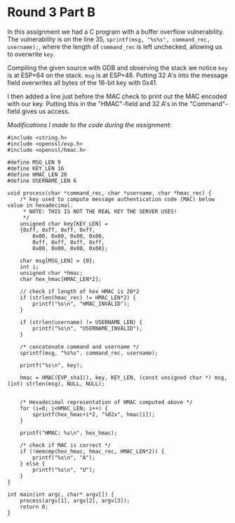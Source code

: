 # Round 3 Part B 

In this assignment we had a C program with a buffer overflow vulnerability. The vulnerability is on the line 35, ```sprintf(msg, "%s%s", command_rec, username);```, where the length of ```command_rec``` is left unchecked, allowing us to overwrite ```key```. 

Compiling the given source with GDB and observing the stack we notice ```key``` is at ESP+64 on the stack. ```msg``` is at ESP+48. Putting 32 A's into the message field overwrites all bytes of the 16-bit key with 0x41.

I then added a line just before the MAC check to print out the MAC encoded with our key. Putting this in the "HMAC"-field and 32 A's in the "Command"-field gives us access. 

*Modifications I made to the code during the assignment:*

~~~~
#include <string.h>
#include <openssl/evp.h>
#include <openssl/hmac.h>

#define MSG_LEN 9 
#define KEY_LEN 16 
#define HMAC_LEN 20 
#define USERNAME_LEN 6 

void process(char *command_rec, char *username, char *hmac_rec) { 
    /* key used to compute message authentication code (MAC) below value in hexadecimal. 
     * NOTE: THIS IS NOT THE REAL KEY THE SERVER USES! 
     */ 
    unsigned char key[KEY_LEN] = 
    {0xff, 0xff, 0xff, 0xff, 
        0x00, 0x00, 0x00, 0x00, 
        0xff, 0xff, 0xff, 0xff, 
        0x00, 0x00, 0x00, 0x00}; 

    char msg[MSG_LEN] = {0}; 
    int i; 
    unsigned char *hmac; 
    char hex_hmac[HMAC_LEN*2]; 

    // check if length of hex HMAC is 20*2 
    if (strlen(hmac_rec) != HMAC_LEN*2) { 
        printf("%s\n", "HMAC_INVALID"); 
    } 

    if (strlen(username) != USERNAME_LEN) { 
        printf("%s\n", "USERNAME_INVALID"); 
    } 

    /* concatenate command and username */ 
    sprintf(msg, "%s%s", command_rec, username); 

    printf("%s\n", key);

    hmac = HMAC(EVP_sha1(), key, KEY_LEN, (const unsigned char *) msg, (int) strlen(msg), NULL, NULL); 


    /* Hexadecimal representation of HMAC computed above */ 
    for (i=0; i<HMAC_LEN; i++) { 
        sprintf(hex_hmac+i*2, "%02x", hmac[i]); 
    } 

    printf("HMAC: %s\n", hex_hmac);

    /* check if MAC is correct */ 
    if (!memcmp(hex_hmac, hmac_rec, HMAC_LEN*2)) { 
        printf("%s\n", "A");
    } else { 
        printf("%s\n", "U");
    } 
} 

int main(int argc, char* argv[]) {
    process(argv[1], argv[2], argv[3]);
    return 0;
}
~~~~ 
